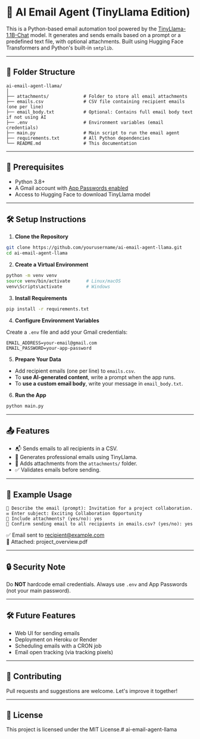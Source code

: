 # 🧠 AI Email Agent (TinyLlama Edition)

This is a Python-based email automation tool powered by the [TinyLlama-1.1B-Chat](https://huggingface.co/TinyLlama/TinyLlama-1.1B-Chat-v1.0) model. It generates and sends emails based on a prompt or a predefined text file, with optional attachments. Built using Hugging Face Transformers and Python's built-in `smtplib`.

---

## 📁 Folder Structure

```
ai-email-agent-llama/
│
├── attachments/             # Folder to store all email attachments
├── emails.csv               # CSV file containing recipient emails (one per line)
├── email_body.txt           # Optional: Contains full email body text if not using AI
├── .env                     # Environment variables (email credentials)
├── main.py                  # Main script to run the email agent
├── requirements.txt         # All Python dependencies
└── README.md                # This documentation
```

---

## 🔧 Prerequisites

- Python 3.8+
- A Gmail account with [App Passwords enabled](https://support.google.com/mail/answer/185833?hl=en)
- Access to Hugging Face to download TinyLlama model

---

## 🛠️ Setup Instructions

1. **Clone the Repository**

```bash
git clone https://github.com/yourusername/ai-email-agent-llama.git
cd ai-email-agent-llama
```

2. **Create a Virtual Environment**

```bash
python -m venv venv
source venv/bin/activate      # Linux/macOS
venv\Scripts\activate         # Windows
```

3. **Install Requirements**

```bash
pip install -r requirements.txt
```

4. **Configure Environment Variables**

Create a `.env` file and add your Gmail credentials:

```env
EMAIL_ADDRESS=your-email@gmail.com
EMAIL_PASSWORD=your-app-password
```

5. **Prepare Your Data**

- Add recipient emails (one per line) to `emails.csv`.
- To **use AI-generated content**, write a prompt when the app runs.
- To **use a custom email body**, write your message in `email_body.txt`.

6. **Run the App**

```bash
python main.py
```

---

## 📤 Features

- 📬 Sends emails to all recipients in a CSV.
- 🤖 Generates professional emails using TinyLlama.
- 📎 Adds attachments from the `attachments/` folder.
- ✅ Validates emails before sending.

---

## 🧪 Example Usage

```
📝 Describe the email (prompt): Invitation for a project collaboration.
✉️ Enter subject: Exciting Collaboration Opportunity
📎 Include attachments? (yes/no): yes
🚀 Confirm sending email to all recipients in emails.csv? (yes/no): yes
```

✅ Email sent to recipient@example.com  
📎 Attached: project_overview.pdf  

---

## 🔒 Security Note

Do **NOT** hardcode email credentials. Always use `.env` and App Passwords (not your main password).

---

## 🛠 Future Features

- Web UI for sending emails
- Deployment on Heroku or Render
- Scheduling emails with a CRON job
- Email open tracking (via tracking pixels)

---

## 🤝 Contributing

Pull requests and suggestions are welcome. Let's improve it together!

---

## 📄 License

This project is licensed under the MIT License.#   a i - e m a i l - a g e n t - l l a m a  
 